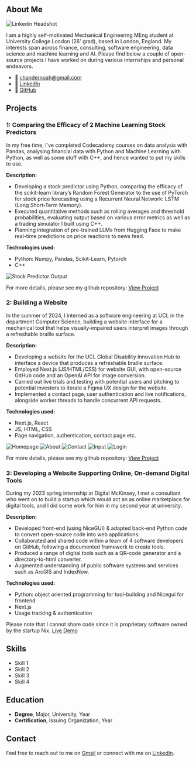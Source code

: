 ## About Me

![Linkedin Headshot](giterally_images/Linkedin_headshot.jpeg)

I am a highly self-motivated Mechanical Engineering MEng student at University College London (26' grad), based in London, England. My interests span across finance, consulting, software engineering, data science and machine learning and AI. Please find below a couple of open-source projects I have worked on during various internships and personal endeavors.

- 📧 chandernoah@gmail.com
- 💼 [LinkedIn](https://www.linkedin.com/in/noah-chander-014b52250/)
- 🐙 [GitHub](https://github.com/Giterally)

## Projects

### 1: Comparing the Efficacy of 2 Machine Learning Stock Predictors
In my free time, I've completed Codecademy courses on data analysis with Pandas, analysing financial data with Python and Machine Learning with Python, as well as some stuff with C++, and hence wanted to put my skills to use.

**Description:**
- Developing a stock predictor using Python, comparing the efficacy of the scikit-learn library’s Random Forest Generator to the use of PyTorch for stock price forecasting using a Recurrent Neural Network: LSTM (Long Short-Term Memory).
- Executed quantitative methods such as rolling averages and threshold probabilities, evaluating output based on various error metrics as well as a trading simulator I built using C++.
- Planning integration of pre-trained LLMs from Hugging Face to make real-time predictions on price reactions to news feed.

**Technologies used:**
- Python: Numpy, Pandas, Scikit-Learn, Pytorch
- C++

![Stock Predictor Output](giterally_images/ML_RES.PNG)

For more details, please see my github repository:
[View Project](https://github.com/Giterally/ML_Stock_Predictor_NWC)

### 2: Building a Website 
In the summer of 2024, I interned as a software engineering at UCL in the department Computer Science, building a website interface for a mechanical tool that helps visually-impaired users interpret images through a refreshable braille surface. 

**Description:**
- Developing a website for the UCL Global Disability Innovation Hub to interface a device that produces a refreshable braille surface.
- Employed Next.js (JS/HTML/CSS) for website GUI, with open-source GitHub code and an OpenAI API for image conversion.
- Carried out live trials and testing with potential users and pitching to potential investors to iterate a Figma UX design for the website.
- Implemented a contact page, user authentication and live notifications, alongside worker threads to handle concurrent API requests.

**Technologies used:**
- Next.js, React
- JS, HTML, CSS
- Page navigation, authentication, contact page etc.

![Homepage](giterally_images/tacilia_homepage.jpeg)
![About](giterally_images/tacilia_about.jpeg)
![Contact](giterally_images/tacilia_contact.jpeg)
![Input](giterally_images/tacilia_input.jpeg)
![Login](giterally_images/tacilia_login.jpeg)

For more details, please see my github repository:
[View Project](https://github.com/Giterally/Tactile_Printing_Software_Interface)

### 3: Developing a Website Supporting Online, On-demand Digital Tools
During my 2023 spring internship at Digital McKinsey, I met a consultant who went on to build a startup which would act an as online marketplace for digital tools, and I did some work for him in my second year at university.

**Description:**
- Developed front-end (using NiceGUI) & adapted back-end Python code to convert open-source code into web applications.
- Collaborated and shared code within a team of 4 software developers on GitHub, following a documented framework to create tools.
- Produced a range of digital tools such as a QR-code generator and a directory-to-html converter.
- Augmented understanding of public software systems and services such as ArcGIS and IndexNow.

**Technologies used:**
- Python: object oriented programming for tool-building and Nicegui for frontend
- Next.js
- Usage tracking & authentication

Please note that I cannot share code since it is proprietary software owned by the startup Nix.
[Live Demo](https://nix.tech/)




## Skills

- Skill 1
- Skill 2
- Skill 3
- Skill 4

## Education

- **Degree**, Major, University, Year
- **Certification**, Issuing Organization, Year

## Contact

Feel free to reach out to me on [Gmail](mailto:chandernoah@gmail.com) or connect with me on [LinkedIn](https://www.linkedin.com/in/noah-chander-014b52250/).
